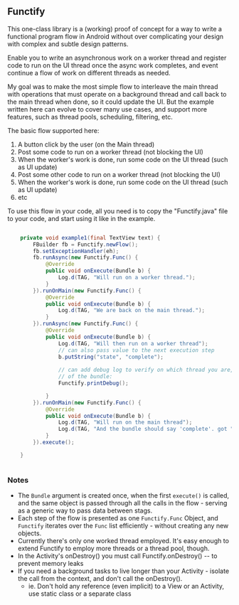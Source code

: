 Functify
--

This one-class library is a (working) proof of concept for a way to write a functional program flow in Android 
without over complicating your design with complex and subtle design patterns.

Enable you to write an asynchronous work on a worker thread and register code to run on the UI 
thread once the async work completes, and event continue a flow of work on different threads as needed.

My goal was to make the most simple flow to interleave the main thread with operations that must operate on a background thread and call back 
to the main thread when done, so it could update the UI.
But the example written here can evolve to cover many use cases, and support more features, such as thread pools,
scheduling, filtering, etc.


The basic flow supported here:

1. A button click by the user (on the Main thread)
2. Post some code to run on a worker thread (not blocking the UI)
3. When the worker's work is done, run some code on the UI thread (such as UI update)
4. Post some other code to run on a worker thread (not blocking the UI)
5. When the worker's work is done, run some code on the UI thread (such as UI update)
6. etc

To use this flow in your code, all you need is to copy the "Functify.java" file to your code, and start using it
like in the example.


```java

    private void example1(final TextView text) {
        FBuilder fb = Functify.newFlow();
        fb.setExceptionHandler(eh);
        fb.runAsync(new Functify.Func() {
            @Override
            public void onExecute(Bundle b) {
                Log.d(TAG, "Will run on a worker thread.");
            }
        }).runOnMain(new Functify.Func() {
            @Override
            public void onExecute(Bundle b) {
                Log.d(TAG, "We are back on the main thread.");
            }
        }).runAsync(new Functify.Func() {
            @Override
            public void onExecute(Bundle b) {
                Log.d(TAG, "Will then run on a worker thread");
                // can also pass value to the next execution step
                b.putString("state", "complete");
                
                // can add debug log to verify on which thread you are, and check the contents 
                // of the bundle:
                Functify.printDebug();

            }
        }).runOnMain(new Functify.Func() {
            @Override
            public void onExecute(Bundle b) {
                Log.d(TAG, "Will run on the main thread");
                Log.d(TAG, "And the bundle should say 'complete'. got " + b.get("state"));
            }
        }).execute();

    }
        
```

### Notes

- The `Bundle` argument is created once, when the first `execute()` is called, and the
  same object is passed through all the calls in the flow - serving as a generic 
  way to pass data between stags.
- Each step of the flow is presented as one `Functify.Func` Object, and `Functify` iterates over the `Func`
  list efficiently - without creating any new objects.
- Currently there's only one worked thread employed. 
  It's easy enough to extend Functify to employ more threads or a thread pool, though.
- In the Activity's onDestroy() you must call Functify.onDestroy() -- to prevent memory leaks
- If you need a background tasks to live longer than your Activity - isolate the call from the context, and don't call the onDestroy().
    - ie. Don't hold any reference (even implicit) to a View or an Activity, use static class or a separate class
    
 

